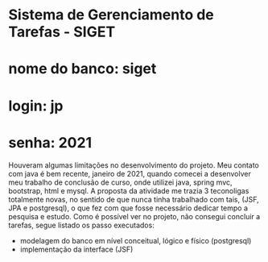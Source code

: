 # Sistema de Gerenciamento de Tarefas - SIGET

# nome do banco: siget
# login: jp
# senha: 2021

Houveram algumas limitações no desenvolvimento do projeto. Meu contato com java é bem recente, janeiro de 2021,
quando comecei a desenvolver meu trabalho de conclusão de curso, onde utilizei java, spring mvc, bootstrap, html e mysql.
A proposta da atividade me trazia 3 teconoligas totalmente novas, no sentido de que nunca tinha trabalhado com tais, (JSF, JPA e postgresql),
o que fez com que fosse necessário dedicar tempo a pesquisa e estudo. Como é possível ver no projeto, não consegui concluir a tarefas,
segue listado os passo executados:

- modelagem do banco em nível conceitual, lógico e físico (postgresql)
- implementação da interface (JSF)
